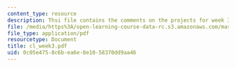 ```yaml
---
content_type: resource
description: Thsi file contains the comments on the projects for week 3 by the student.
file: /media/https%3A/open-learning-course-data-rc.s3.amazonaws.com/mas-961-ambient-intelligence-spring-2005/0c05e4758c6bea6e8e1058370dd9aa46_cl_week3.pdf
file_type: application/pdf
resourcetype: Document
title: cl_week3.pdf
uid: 0c05e475-8c6b-ea6e-8e10-58370dd9aa46
---
```

